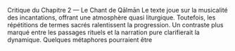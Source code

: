 Critique du Chapitre 2 — Le Chant de Qālmān Le texte joue sur la musicalité des incantations, offrant une atmosphère quasi liturgique. Toutefois, les répétitions de termes sacrés ralentissent la progression. Un contraste plus marqué entre les passages rituels et la narration pure clarifierait la dynamique. Quelques métaphores pourraient être
